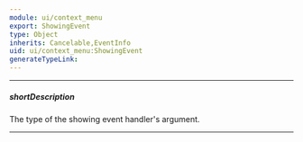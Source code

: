 ```yaml
---
module: ui/context_menu
export: ShowingEvent
type: Object
inherits: Cancelable,EventInfo
uid: ui/context_menu:ShowingEvent
generateTypeLink: 
---
```

---
##### shortDescription
The type of the showing event handler's argument.

---
<!-- Description goes here -->